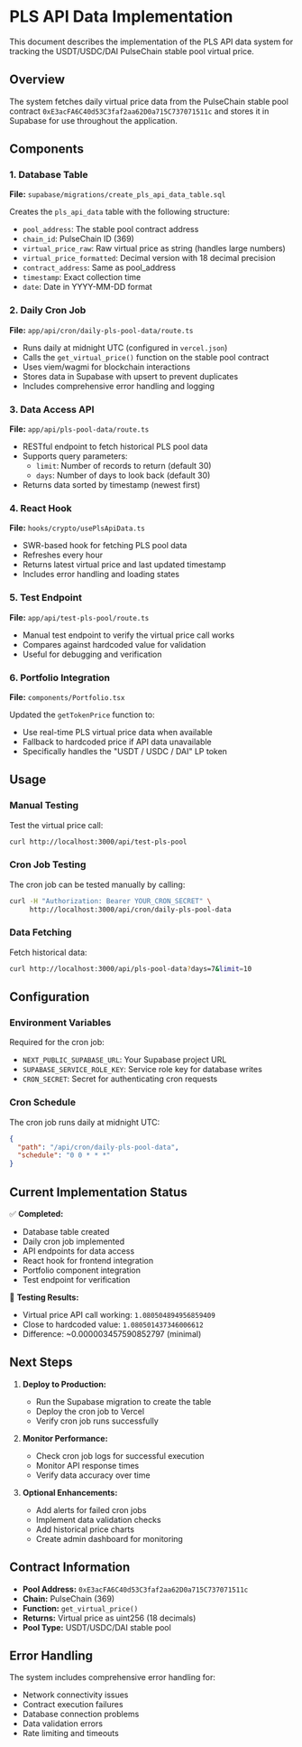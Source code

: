# PLS API Data Implementation

This document describes the implementation of the PLS API data system for tracking the USDT/USDC/DAI PulseChain stable pool virtual price.

## Overview

The system fetches daily virtual price data from the PulseChain stable pool contract `0xE3acFA6C40d53C3faf2aa62D0a715C737071511c` and stores it in Supabase for use throughout the application.

## Components

### 1. Database Table

**File:** `supabase/migrations/create_pls_api_data_table.sql`

Creates the `pls_api_data` table with the following structure:

- `pool_address`: The stable pool contract address
- `chain_id`: PulseChain ID (369)
- `virtual_price_raw`: Raw virtual price as string (handles large numbers)
- `virtual_price_formatted`: Decimal version with 18 decimal precision
- `contract_address`: Same as pool_address
- `timestamp`: Exact collection time
- `date`: Date in YYYY-MM-DD format

### 2. Daily Cron Job

**File:** `app/api/cron/daily-pls-pool-data/route.ts`

- Runs daily at midnight UTC (configured in `vercel.json`)
- Calls the `get_virtual_price()` function on the stable pool contract
- Uses viem/wagmi for blockchain interactions
- Stores data in Supabase with upsert to prevent duplicates
- Includes comprehensive error handling and logging

### 3. Data Access API

**File:** `app/api/pls-pool-data/route.ts`

- RESTful endpoint to fetch historical PLS pool data
- Supports query parameters:
  - `limit`: Number of records to return (default 30)
  - `days`: Number of days to look back (default 30)
- Returns data sorted by timestamp (newest first)

### 4. React Hook

**File:** `hooks/crypto/usePlsApiData.ts`

- SWR-based hook for fetching PLS pool data
- Refreshes every hour
- Returns latest virtual price and last updated timestamp
- Includes error handling and loading states

### 5. Test Endpoint

**File:** `app/api/test-pls-pool/route.ts`

- Manual test endpoint to verify the virtual price call works
- Compares against hardcoded value for validation
- Useful for debugging and verification

### 6. Portfolio Integration

**File:** `components/Portfolio.tsx`

Updated the `getTokenPrice` function to:

- Use real-time PLS virtual price data when available
- Fallback to hardcoded price if API data unavailable
- Specifically handles the "USDT \/ USDC \/ DAI" LP token

## Usage

### Manual Testing

Test the virtual price call:

```bash
curl http://localhost:3000/api/test-pls-pool
```

### Cron Job Testing

The cron job can be tested manually by calling:

```bash
curl -H "Authorization: Bearer YOUR_CRON_SECRET" \
     http://localhost:3000/api/cron/daily-pls-pool-data
```

### Data Fetching

Fetch historical data:

```bash
curl http://localhost:3000/api/pls-pool-data?days=7&limit=10
```

## Configuration

### Environment Variables

Required for the cron job:

- `NEXT_PUBLIC_SUPABASE_URL`: Your Supabase project URL
- `SUPABASE_SERVICE_ROLE_KEY`: Service role key for database writes
- `CRON_SECRET`: Secret for authenticating cron requests

### Cron Schedule

The cron job runs daily at midnight UTC:

```json
{
  "path": "/api/cron/daily-pls-pool-data",
  "schedule": "0 0 * * *"
}
```

## Current Implementation Status

✅ **Completed:**

- Database table created
- Daily cron job implemented
- API endpoints for data access
- React hook for frontend integration
- Portfolio component integration
- Test endpoint for verification

🔧 **Testing Results:**

- Virtual price API call working: `1.080504894956859409`
- Close to hardcoded value: `1.080501437346006612`
- Difference: ~0.000003457590852797 (minimal)

## Next Steps

1. **Deploy to Production:**

   - Run the Supabase migration to create the table
   - Deploy the cron job to Vercel
   - Verify cron job runs successfully

2. **Monitor Performance:**

   - Check cron job logs for successful execution
   - Monitor API response times
   - Verify data accuracy over time

3. **Optional Enhancements:**
   - Add alerts for failed cron jobs
   - Implement data validation checks
   - Add historical price charts
   - Create admin dashboard for monitoring

## Contract Information

- **Pool Address:** `0xE3acFA6C40d53C3faf2aa62D0a715C737071511c`
- **Chain:** PulseChain (369)
- **Function:** `get_virtual_price()`
- **Returns:** Virtual price as uint256 (18 decimals)
- **Pool Type:** USDT/USDC/DAI stable pool

## Error Handling

The system includes comprehensive error handling for:

- Network connectivity issues
- Contract execution failures
- Database connection problems
- Data validation errors
- Rate limiting and timeouts

